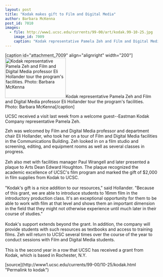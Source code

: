 ```yaml
---
layout: post
title: "Kodak makes gift to Film and Digital Media"
author: Barbara McKenna
post_id: 7010
images:
  - file: http://www1.ucsc.edu/currents/99-00/art/kodak.99-10-25.jpg
    image_id: 7009
    caption: "Kodak representative Pamela Zeh and Film and Digital Media professor Eli Hollander tour the program's facilities. Photo: Barbara McKenna"
---
```


[caption id="attachment_7009" align="alignright" width="200"]<a href="http://localhost/mysite/wp-content/uploads/1999/10/kodak.99-10-25.jpg"><img class="size-full wp-image-7009" src="http://localhost/mysite/wp-content/uploads/1999/10/kodak.99-10-25.jpg" alt="Kodak representative Pamela Zeh and Film and Digital Media professor Eli Hollander tour the program's facilities. Photo: Barbara McKenna" width="200" height="132" /></a>Kodak representative Pamela Zeh and Film and Digital Media professor Eli Hollander tour the program's facilities. Photo: Barbara McKenna[/caption]
<p>
  UCSC received a visit last week from a welcome guest--Eastman Kodak Company representative Pamela Zeh.
</p>Zeh was welcomed by Film and Digital Media professor and department chair Eli Hollander, who took her on a tour of Film and Digital Media facilities in the Communications Building. Zeh looked in on a film studio and screening, editing, and equipment rooms as well as several classes in progress.<br>
<br>
Zeh also met with facilities manager Paul Wrangell and later presented a plaque to Arts Dean Edward Houghton. The plaque recognized the academic excellence of UCSC's film program and marked the gift of $2,000 in film supplies from Kodak to UCSC.<br>
<br>
"Kodak's gift is a nice addition to our resources," said Hollander. "Because of this grant, we are able to introduce students to 16mm film in the introductory production class. It's an exceptional opportunity for them to be able to work with film at that level and shows them an important dimension in the field that they might not otherwise experience until much later in their course of studies."<br>
<br>
Kodak's support extends beyond the grant. In addition, the company will provide students with such resources as textbooks and access to training films. Zeh will return to UCSC several times over the course of the year to conduct sessions with Film and Digital Media students.<br>
<br>
This is the second year in a row that UCSC has received a grant from Kodak, which is based in Rochester, N.Y.
<p>

</p>
[source](http://www1.ucsc.edu/currents/99-00/10-25/kodak.html "Permalink to kodak")

